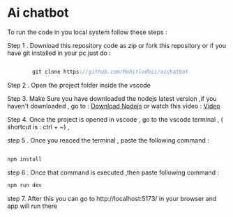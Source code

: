 # Ai chatbot 

To run the code in you local system follow these steps : 

Step 1 . Download this repository code as zip or fork this repository or if you have git installed in your pc just do :

```js

        git clone https://github.com/Rohitlodhii/aichatbot

```

Step 2 . Open the project folder inside the vscode 

Step 3. Make Sure you have downloaded the nodejs latest version ,if you haven't downloaded , go to  : [Download Nodejs](https://nodejs.org/en/download) or watch this video : [Video](https://www.youtube.com/watch?v=uCgAuOYpJd0)

Step 4. Once the project is opened in vscode , go to the vscode terminal , ( shortcut is  : ctrl + ~) ,

step 5 . Once you reaced the terminal , paste the following command : 

```js

npm install 

```

step 6 . Once that command is executed ,then paste following command : 

```js
npm run dev
```

step 7. After this you can go to  http://localhost:5173/ in your browser and app will run there
